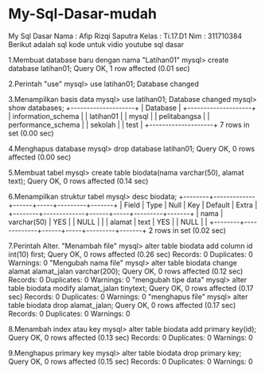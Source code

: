# My-Sql-Dasar-mudah
My Sql Dasar
Nama  : Afip Rizqi Saputra
Kelas : Ti.17.D1
Nim   : 311710384
Berikut adalah sql kode untuk vidio youtube sql dasar

1.Membuat database baru dengan nama "Latihan01"
  mysql> create database latihan01;
  Query OK, 1 row affected (0.01 sec)
  
2.Perintah "use"
  mysql> use latihan01;
  Database changed
  
3.Menampilkan basis data
  mysql> use latihan01;
  Database changed
  mysql> show databases;
  +--------------------+
  | Database           |
  +--------------------+
  | information_schema |
  | latihan01          |
  | mysql              |
  | pelitabangsa       |
  | performance_schema |
  | sekolah            |
  | test               |
  +--------------------+
  7 rows in set (0.00 sec)
  
4.Menghapus database
  mysql> drop database latihan01;
  Query OK, 0 rows affected (0.00 sec)
  
5.Membuat tabel
  mysql> create table biodata(nama varchar(50), alamat text);
  Query OK, 0 rows affected (0.14 sec)
  
6.Menampilkan struktur tabel
  mysql> desc biodata;
  +--------+-------------+------+-----+---------+-------+
  | Field  | Type        | Null | Key | Default | Extra |
  +--------+-------------+------+-----+---------+-------+
  | nama   | varchar(50) | YES  |     | NULL    |       |
  | alamat | text        | YES  |     | NULL    |       |
  +--------+-------------+------+-----+---------+-------+
  2 rows in set (0.02 sec)
  
7.Perintah Alter.
  "Menambah file"
  mysql> alter table biodata add column id int(10) first;
  Query OK, 0 rows affected (0.26 sec)
  Records: 0  Duplicates: 0  Warnings: 0
  "Mengubah nama file"
  mysql> alter table biodata change alamat alamat_jalan varchar(200);
  Query OK, 0 rows affected (0.12 sec)
  Records: 0  Duplicates: 0  Warnings: 0
  "mengubah tipe data"
  mysql> alter table biodata modify alamat_jalan tinytext;
  Query OK, 0 rows affected (0.17 sec)
  Records: 0  Duplicates: 0  Warnings: 0
  "menghapus file"
  mysql> alter table biodata drop alamat_jalan;
  Query OK, 0 rows affected (0.17 sec)
  Records: 0  Duplicates: 0  Warnings: 0
  
8.Menambah index atau key
  mysql> alter table biodata add primary key(id);
  Query OK, 0 rows affected (0.13 sec)
  Records: 0  Duplicates: 0  Warnings: 0
  
9.Menghapus primary key
  mysql> alter table biodata drop primary key;
  Query OK, 0 rows affected (0.15 sec)
  Records: 0  Duplicates: 0  Warnings: 0
